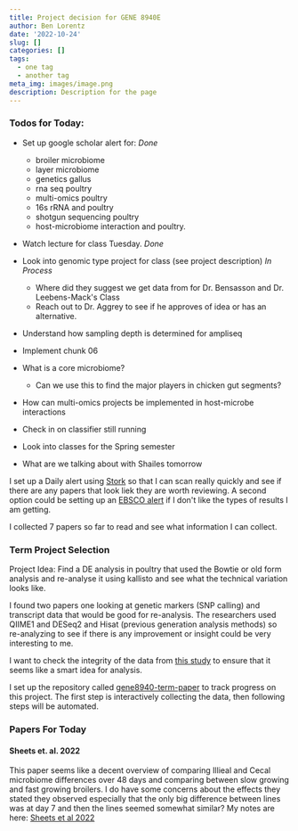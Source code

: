 ```yaml
---
title: Project decision for GENE 8940E
author: Ben Lorentz
date: '2022-10-24'
slug: []
categories: []
tags:
  - one tag
  - another tag
meta_img: images/image.png
description: Description for the page
---
```


### Todos for Today:

- Set up google scholar alert for: *Done*
  - broiler microbiome
  - layer microbiome
  - genetics gallus
  - rna seq poultry
  - multi-omics poultry
  - 16s rRNA and poultry
  - shotgun sequencing poultry
  - host-microbiome interaction and poultry.

- Watch lecture for class Tuesday. *Done*
- Look into genomic type project for class (see project description) *In Process*
  - Where did they suggest we get data from for Dr. Bensasson and Dr. Leebens-Mack's Class
  - Reach out to Dr. Aggrey to see if he approves of idea or has an alternative.
  
- Understand how sampling depth is determined for ampliseq
- Implement chunk 06
- What is a core microbiome?
  - Can we use this to find the major players in chicken gut segments?
- How can multi-omics projects be implemented in host-microbe interactions
- Check in on classifier still running
- Look into classes for the Spring semester
- What are we talking about with Shailes tomorrow


I set up a Daily alert using [Stork](https://www.storkapp.me/) so that I can scan really quickly and see if there are any papers that look liek they are worth reviewing. A second option could be setting up an [EBSCO alert](https://connect.ebsco.com/s/article/How-to-Use-Journal-Alerts?language=en_US) if I don't like the types of results I am getting. 

I collected 7 papers so far to read and see what information I can collect.

### Term Project Selection

Project Idea: Find a DE analysis in poultry that used the Bowtie or old form analysis and re-analyse it using kallisto and see what the technical variation looks like. 

I found two papers one looking at genetic markers (SNP calling) and transcript data that would be good for re-analysis. The researchers used QIIME1 and DESeq2 and Hisat (previous generation analysis methods) so re-analyzing to see if there is any improvement or insight could be very interesting to me. 

I want to check the integrity of the data from [this study](https://doi.org/10.1038/s41522-019-0096-3) to ensure that it seems like a smart idea for analysis. 

I set up the repository called [gene8940-term-paper](https://github.com/lorentzben/gene8940-term-paper) to track progress on this project. The first step is interactively collecting the data, then following steps will be automated. 

### Papers For Today

#### Sheets et. al. 2022 

This paper seems like a decent overview of comparing Illieal and Cecal microbiome differences over 48 days and comparing between slow growing and fast growing broilers. I do have some concerns about the effects they stated they observed especially that the only big difference between lines was at day 7 and then the lines seemed somewhat similar?
My notes are here: [Sheets et al 2022](sheetsIlealCecalMicrobiota2022.md)